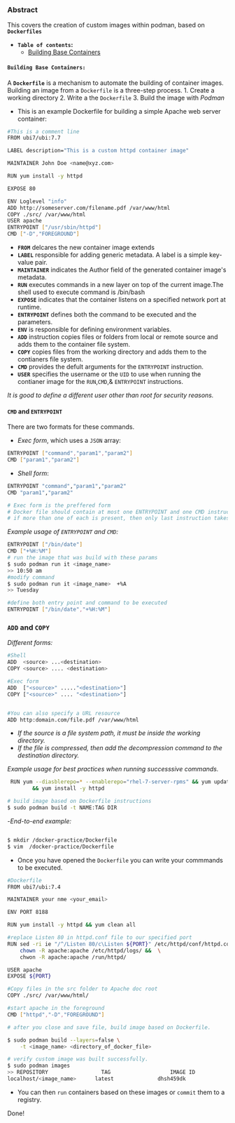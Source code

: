 ### Abstract

This covers the creation of custom images within podman, based on **`Dockerfiles`**

-  **`Table of contents`:**
	- [Building Base Containers](#building-base-containers)
		

#### **`Building Base Containers: `**
A **`Dockerfile`** is a mechanism to automate the building of container images.
Building an image from a `Dockerfile` is a three-step process.
	1. Create a working directory
	2. Write a the `Dockerfile`
	3. Build the image with *Podman*

- This is an example Dockerfile for building a simple Apache web server container:
```bash
#This is a comment line
FROM ubi7/ubi:7.7

LABEL description="This is a custom httpd container image"

MAINTAINER John Doe <name@xyz.com>

RUN yum install -y httpd

EXPOSE 80

ENV Loglevel "info"
ADD http://someserver.com/filename.pdf /var/www/html 
COPY ./src/ /var/www/html 
USER apache 
ENTRYPOINT ["/usr/sbin/httpd"]
CMD ["-D","FOREGROUND"]
```
- **`FROM`** delcares the new container image extends
- **`LABEL`** responsible for adding generic metadata. A label is a simple key-value pair.
- **`MAINTAINER`** indicates the Author field of the generated container image\'s metadata.
- **`RUN`** executes commands in a new layer on top of the current image.The shell used to execute command is /bin/bash
- **`EXPOSE`** indicates that the container listens on a specified network port at runtime.
- **`ENTRYPOINT`** defines both the command to be executed and the parameters.
- **`ENV`** is responsible for defining environment variables.
- **`ADD`** instruction copies files or folders from local or remote source and adds them to the container file system.
- **`COPY`** copies files from the working directory and adds them to the contianers file system.
- **`CMD`** provides the defult arguments for the `ENTRYPOINT` instruction.
- **`USER`** specifies the username or the `UID` to use when running the contianer image for the `RUN`,`CMD`,& `ENTRYPOINT` instructions.

*It is good to define a different user other than root for security reasons.*

#### `CMD` and `ENTRYPOINT`

There are two formats for these commands.
- *Exec form*, which uses a `JSON` array:
```bash
ENTRYPOINT ["command","param1","param2"]
CMD ["param1","param2"]
```
- *Shell form*:
```bash
ENTRYPOINT "command","param1","param2"
CMD "param1","param2"

# Exec form is the preffered form
# Docker file should contain at most one ENTRYPOINT and one CMD instruction.
# if more than one of each is present, then only last instruction takes effect.
```
*Example usage of `ENTRYPOINT` and `CMD`:*

```bash
ENTRYPOINT ["/bin/date"]
CMD ["+%H:%M"]
# run the image that was build with these params
$ sudo podman run it <image_name> 
>> 10:50 am
#modify command
$ sudo podman run it <image_name>  +%A
>> Tuesday

#define both entry point and command to be executed
ENTRYPOINT ["/bin/date","+%H:%M"]
```
### **`ADD`** and **`COPY`**
*Different forms:*
```bash
#Shell
ADD  <source> ...<destination>
COPY <source> .... <destination>

#Exec form
ADD  ["<source>" ....."<destination>"]
COPY ["<source>" .... "<destination>"]


#You can also specify a URL resource
ADD http:domain.com/file.pdf /var/www/html 
```
- *If the source is a file system path, it must be inside the working directory.*
- *If the file is compressed, then add the decompression command to the destination directory.*



*Example usage for best practices when running successsive commands.*

```bash
 RUN yum --diasblerepo=* --enablerepo="rhel-7-server-rpms" && yum update -y \
 		&& yum install -y httpd

# build image based on Dockerfile instructions
$ sudo podman build -t NAME:TAG DIR
```

-*End-to-end example:*
```bash

$ mkdir /docker-practice/Dockerfile
$ vim  /docker-practice/Dockerfile  
```
- Once you have opened the `Dockerfile` you can write your commmands to be executed.
```bash
#Dockerfile 
FROM ubi7/ubi:7.4

MAINTAINER your nme <your_email>

ENV PORT 8188

RUN yum install -y httpd && yum clean all

#replace Listen 80 in httpd.conf file to our specified port
RUN sed -ri ie "/^/Listen 80/c\Listen ${PORT}" /etc/httpd/conf/httpd.conf && \
	chown -R apache:apache /etc/httpd/logs/ &&  \
	chwon -R apache:apache /run/httpd/

USER apache
EXPOSE ${PORT}

#Copy files in the src folder to Apache doc root
COPY ./src/ /var/www/html/

#start apache in the foreground
CMD ["httpd","-D","FOREGROUND"]

# after you close and save file, build image based on Dockerfile.

$ sudo podman build --layers=false \
	-t <image_name> <directory_of_docker_file>

# verify custom image was built successfully.
$ sudo podman images
>> REPOSITORY  			      TAG					IMAGE ID
localhost/<image_name>		latest       		dhsh459dk
```
- You can then `run` containers based on these images or `commit` them to a registry.

Done!

















